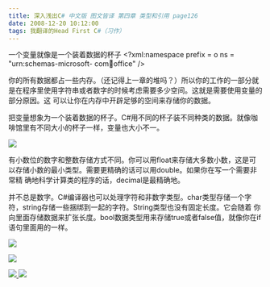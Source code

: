 ```yaml
---
title: 深入浅出C# 中文版 图文皆译 第四章 类型和引用 page126
date: 2008-12-20 10:12:00
tags: 我翻译的Head First C#（习作）
---
```

一个变量就像是一个装着数据的杯子  <?xml:namespace prefix = o ns = "urn:schemas-microsoft-
com:office:office" />

你的所有数据都占一些内存。（还记得上一章的堆吗？）所以你的工作的一部分就是在程序里使用字符串或者数字的时候考虑需要多少空间。这就是需要使用变量的部分原因。这
可以让你在内存中开辟足够的空间来存储你的数据。

把变量想象为一个装着数据的杯子。C#用不同的杯子装不同种类的数据。就像咖啡馆里有不同大小的杯子一样，变量也大小不一。

![](https://p-blog.csdn.net/images/p_blog_csdn_net/cuipengfei1/EntryImages/20081220/%E6%88%AA%E5%9B%BE00.jpg)

有小数位的数字和整数存储方式不同。你可以用float来存储大多数小数，这是可以存储小数的最小类型。需要更精确的话可以用double。如果你在写一个需要非常精
确地科学计算类的程序的话，decimal是最精确地。

并不总是数字。C#编译器也可以处理字符和非数字类型。char类型存储一个字符，string存储一些捆绑到一起的字符。String类型也没有固定长度。它会随着
你向里面存储数据来扩张长度。bool数据类型用来存储true或者false值，就像你在if语句里面用的一样。

![](https://p-blog.csdn.net/images/p_blog_csdn_net/cuipengfei1/EntryImages/20081220/%E6%88%AA%E5%9B%BE01.jpg)

![](https://p-blog.csdn.net/images/p_blog_csdn_net/cuipengfei1/EntryImages/20081220/%E6%88%AA%E5%9B%BE02.jpg)



[ ![](https://profile.csdnimg.cn/5/2/5/3_cuipengfei1)
![](https://g.csdnimg.cn/static/user-reg-year/1x/11.png)
](https://blog.csdn.net/cuipengfei1)





